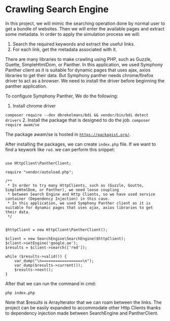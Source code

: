 # Crawling Search Engine
In this project, we will mimic the searching operation done by normal user to get a bundle of websites. Then we will enter the available pages and extract some metadata.
In order to apply the simulation process we will:
1. Search the required keywords and extract the useful links.
2. For each link, get the metadata associated with it.

There are many libraries to make crawling using PHP, such as Guzzle, Guette, SimpleHtmlDom, or Panther.
In this application, we used Symphony Panther client as it is suitable for dynamic pages that uses ajax, axios libraries to get their data.
But Symphony panther needs chrome/firefox driver to act as a browser. We need to install the driver before beginning the panther application.

To configure Symphony Panther, We do the following:
1. Install chrome driver

`composer require --dev dbrekelmans/bdi && vendor/bin/bdi detect drivers`
2. Install the package that is designed to do the job.
`composer require awam/se`

The package awam/se is hosted in [`https://packagist.org/`](https://packagist.org/).

After installing the packages, we can create `index.php` file. If we want to find a keywork like `red`.
we can perform this snippet:
```angular2html

use HttpClient\PantherClient;

require "vendor/autoload.php";

/**
 * In order to try many HttpClients, such as (Guzzle, Goutte, SimpleHtmlDom, or Panther), we need loose coupling
 * between Search Engine and Http Clients, so we have used service container (Dependency Injection) in this case.
 * In this application, we used Symphony Panther client as it is suitable for dynamic pages that uses ajax, axios libraries to get their data.
 */


$httpClient = new HttpClient\PantherClient();

$client = new SearchEngine\SearchEngine($httpClient);
$client->setEngine('google.ae');
$results = $client->search(['red']);

while ($results->valid()) {
    var_dump("\n==================\n");
    var_dump($results->current());
    $results->next();
}
```

After that we can run the command in cmd:

`php index.php`

Note that $results is ArrayIterator that we can roam between the links.
The project can be easily expanded to accommodate other Http Clients
thanks to dependency injection made between SearchEngine and PantherClient.
